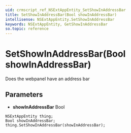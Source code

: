 ```yaml
---
uid: crmscript_ref_NSExtAppEntity_SetShowInAddressBar
title: SetShowInAddressBar(Bool showInAddressBar)
intellisense: NSExtAppEntity.SetShowInAddressBar
keywords: NSExtAppEntity, GetShowInAddressBar
so.topic: reference
---
```


# SetShowInAddressBar(Bool showInAddressBar)

Does the webpanel have an address bar

## Parameters

* **showInAddressBar** Bool

```crmscript
NSExtAppEntity thing;
Bool showInAddressBar;
thing.SetShowInAddressBar(showInAddressBar);
```

